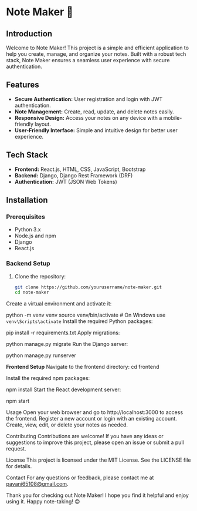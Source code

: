 # Note Maker 📝

## Introduction
Welcome to Note Maker! This project is a simple and efficient application to help you create, manage, and organize your notes. Built with a robust tech stack, Note Maker ensures a seamless user experience with secure authentication.

## Features
- **Secure Authentication:** User registration and login with JWT authentication.
- **Note Management:** Create, read, update, and delete notes easily.
- **Responsive Design:** Access your notes on any device with a mobile-friendly layout.
- **User-Friendly Interface:** Simple and intuitive design for better user experience.

## Tech Stack
- **Frontend:** React.js, HTML, CSS, JavaScript, Bootstrap
- **Backend:** Django, Django Rest Framework (DRF)
- **Authentication:** JWT (JSON Web Tokens)

## Installation

### Prerequisites
- Python 3.x
- Node.js and npm
- Django
- React.js

### Backend Setup
1. Clone the repository:
   ```sh
   git clone https://github.com/yourusername/note-maker.git
   cd note-maker
Create a virtual environment and activate it:

python -m venv venv
source venv/bin/activate  # On Windows use `venv\Scripts\activate`
Install the required Python packages:

pip install -r requirements.txt
Apply migrations:

python manage.py migrate
Run the Django server:

python manage.py runserver

**Frontend Setup**
Navigate to the frontend directory:
cd frontend


Install the required npm packages:

npm install
Start the React development server:

npm start

Usage
Open your web browser and go to http://localhost:3000 to access the frontend.
Register a new account or login with an existing account.
Create, view, edit, or delete your notes as needed.

Contributing
Contributions are welcome! If you have any ideas or suggestions to improve this project, please open an issue or submit a pull request.

License
This project is licensed under the MIT License. See the LICENSE file for details.

Contact
For any questions or feedback, please contact me at pavani65108@gmail.com.

Thank you for checking out Note Maker! I hope you find it helpful and enjoy using it. Happy note-taking! 😊







